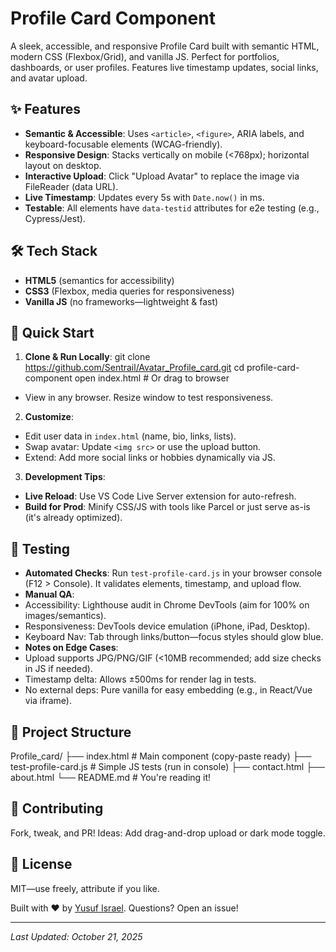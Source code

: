 # Profile Card Component

A sleek, accessible, and responsive Profile Card built with semantic HTML, modern CSS (Flexbox/Grid), and vanilla JS. Perfect for portfolios, dashboards, or user profiles. Features live timestamp updates, social links, and avatar upload.

## ✨ Features
- **Semantic & Accessible**: Uses `<article>`, `<figure>`, ARIA labels, and keyboard-focusable elements (WCAG-friendly).
- **Responsive Design**: Stacks vertically on mobile (<768px); horizontal layout on desktop.
- **Interactive Upload**: Click "Upload Avatar" to replace the image via FileReader (data URL).
- **Live Timestamp**: Updates every 5s with `Date.now()` in ms.
- **Testable**: All elements have `data-testid` attributes for e2e testing (e.g., Cypress/Jest).

## 🛠 Tech Stack
- **HTML5** (semantics for accessibility)
- **CSS3** (Flexbox, media queries for responsiveness)
- **Vanilla JS** (no frameworks—lightweight & fast)

## 🚀 Quick Start
1. **Clone & Run Locally**:
 git clone https://github.com/Sentrail/Avatar_Profile_card.git
 cd profile-card-component
 open index.html  # Or drag to browser

- View in any browser. Resize window to test responsiveness.

2. **Customize**:
- Edit user data in `index.html` (name, bio, links, lists).
- Swap avatar: Update `<img src>` or use the upload button.
- Extend: Add more social links or hobbies dynamically via JS.

3. **Development Tips**:
- **Live Reload**: Use VS Code Live Server extension for auto-refresh.
- **Build for Prod**: Minify CSS/JS with tools like Parcel or just serve as-is (it's already optimized).

## 🧪 Testing
- **Automated Checks**: Run `test-profile-card.js` in your browser console (F12 > Console). It validates elements, timestamp, and upload flow.
- **Manual QA**:
- Accessibility: Lighthouse audit in Chrome DevTools (aim for 100% on images/semantics).
- Responsiveness: DevTools device emulation (iPhone, iPad, Desktop).
- Keyboard Nav: Tab through links/button—focus styles should glow blue.
- **Notes on Edge Cases**:
- Upload supports JPG/PNG/GIF (<10MB recommended; add size checks in JS if needed).
- Timestamp delta: Allows ±500ms for render lag in tests.
- No external deps: Pure vanilla for easy embedding (e.g., in React/Vue via iframe).

## 📁 Project Structure
Profile_card/
├── index.html          # Main component (copy-paste ready)
├── test-profile-card.js # Simple JS tests (run in console)
├── contact.html
├── about.html
└── README.md           # You're reading it!

## 🤝 Contributing
Fork, tweak, and PR! Ideas: Add drag-and-drop upload or dark mode toggle.

## 📄 License
MIT—use freely, attribute if you like.

Built with ❤️ by [Yusuf Israel](https://github.com/Sentrail). Questions? Open an issue!

---
*Last Updated: October 21, 2025*